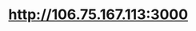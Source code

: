 <!--
 * @Author: dongpx
 * @Date: 2021-03-04 12:42:05
 * @LastEditTime: 2021-03-04 12:42:42
 * @LastEditors: dongpx
 * @Description: 
 * @FilePath: /realworld-nuxtjs/README.md
-->
# http://106.75.167.113:3000

